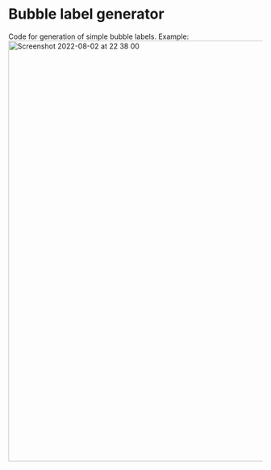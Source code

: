 # Bubble label generator

Code for generation of simple bubble labels. Example:
<img width="832" alt="Screenshot 2022-08-02 at 22 38 00" src="https://user-images.githubusercontent.com/56977617/182459123-b3e016e2-b78b-468d-ad64-5621840d7b45.png">
